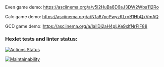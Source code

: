 Even game demo: https://asciinema.org/a/v5i2HuBa8D6aJ3DW2Wba112Ro

Calc game demo: https://asciinema.org/a/N1a87pcPwyzKLroB1HbQxVmAQ

GCD game demo: https://asciinema.org/a/IaiIDi2aH4pLKe9xlfNrFlF88

### Hexlet tests and linter status:
[![Actions Status](https://github.com/eviktor/php-project-45/actions/workflows/hexlet-check.yml/badge.svg)](https://github.com/eviktor/php-project-45/actions)

[![Maintainability](https://api.codeclimate.com/v1/badges/9f17baf1e8ff557cf493/maintainability)](https://codeclimate.com/github/eviktor/php-project-45/maintainability)